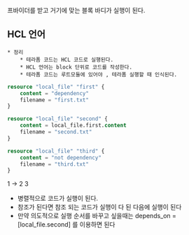 프바이더를 받고 거기에 맞는 블록 바디가 실행이 된다.

## HCL 언어
	* 정리
		* 테라폼 코드는 HCL 코드로 실행된다.
		* HCL 언어는 block 단위로 코드를 작성한다.
		* 테라폼 코드는 루트모듈에 있어야 , 테라폼 실행할 때 인식된다.

~~~tf
resource "local_file" "first" {
	content = "dependency"
	filename = "first.txt"
}

resource "local_file" "second" {
	content = local_file.first.content
	filename = "second.txt"
}

resource "local_file" "third" {
	content = "not dependency"
	filename = "third.txt"
}
~~~

1 -> 2
3

* 병렬적으로 코드가 실행이 된다.
* 참조가 된다면 참조 되는 코드가 실행이 다 된 다음에 실행이 된다
* 만약 의도적으로 실행 순서를 바꾸고 싶을때는 depends_on = [local_file.second] 를 이용하면 된다

